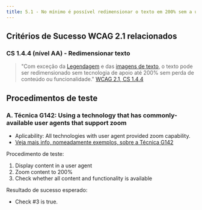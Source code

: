 ```yaml
---
title: 5.1 - No mínimo é possível redimensionar o texto em 200% sem a utilização de tecnologias de apoio
---
```


## Critérios de Sucesso WCAG 2.1 relacionados

### CS 1.4.4 (nível AA) - Redimensionar texto

> "Com exceção da [Legendagem](https://www.acessibilidade.gov.pt/wcag/#dfn-captions) e das [imagens de texto](https://www.acessibilidade.gov.pt/wcag/#dfn-images-of-text), o texto pode ser redimensionado sem tecnologia de apoio até 200% sem perda de conteúdo ou funcionalidade." [WCAG 2.1, CS 1.4.4](https://www.acessibilidade.gov.pt/wcag/#x1-4-4-resize-text)

## Procedimentos de teste

### A. Técnica G142: Using a technology that has commonly-available user agents that support zoom

- Aplicability: All technologies with user agent provided zoom capability.
- [Veja mais info, nomeadamente exemplos, sobre a Técnica G142](https://www.w3.org/WAI/WCAG21/Techniques/general/G142.html)

Procedimento de teste:

1. Display content in a user agent
2. Zoom content to 200%
3. Check whether all content and functionality is available

Resultado de sucesso esperado:

- Check #3 is true.
